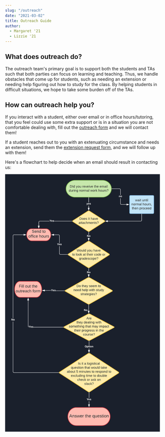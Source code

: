```yaml
---
slug: "/outreach"
date: "2021-03-02"
title: Outreach Guide
author:
  - Margaret '21
  - Lizzie '21
---
```


## What does outreach do?

The outreach team's primary goal is to support both the students and TAs such that both parties can focus on learning and teaching. Thus, we handle obstacles that come up for students, such as needing an extension or needing help figuring out how to study for the class. By helping students in difficult situations, we hope to take some burden off of the TAs.

## How can outreach help you?

If you interact with a student, either over email or in office hours/tutoring, that you feel could use some extra support or is in a situation you are not comfortable dealing with, fill out the [outreach form](https://forms.gle/EGehSWAMwhWJ71Yz5) and we will contact them!

If a student reaches out to you with an extenuating circumstance and needs an extension, send them the [extension request form](https://forms.gle/aNR6b7v9c9ZWSp9M7), and we will follow up with them!

Here's a flowchart to help decide when an email should result in contacting us:

![image](../../resources/Email_flowchart_TAs.png)
